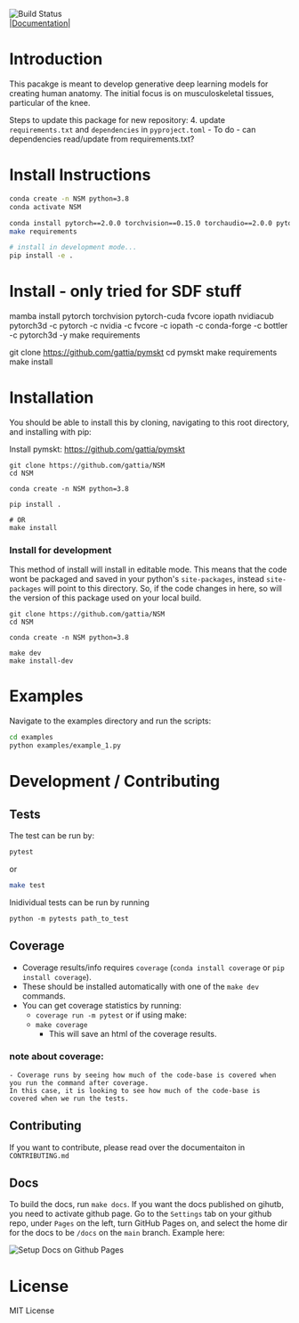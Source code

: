 ![Build Status](https://github.com/gattia/NSM/actions/workflows/build-test.yml/badge.svg?branch=main)<br>
|[Documentation](http://anthonygattiphd.com/NSM/)|



# Introduction

This pacakge is meant to develop generative deep learning models for creating human anatomy. The initial focus is on musculoskeletal tissues, particular of the knee. 

Steps to update this package for new repository: 
4. update `requirements.txt` and `dependencies` in `pyproject.toml`
     - To do - can dependencies read/update from requirements.txt?


# Install Instructions

```bash
conda create -n NSM python=3.8
conda activate NSM
```


``` bash
conda install pytorch==2.0.0 torchvision==0.15.0 torchaudio==2.0.0 pytorch-cuda=11.7 -c pytorch -c nvidia
make requirements
```

```bash
# install in development mode... 
pip install -e .
```













# Install - only tried for SDF stuff
<!-- mamba install pytorch=1.13.0 torchvision pytorch-cuda=11.6 -c pytorch -c nvidia -y
mamba install -c fvcore -c iopath -c conda-forge fvcore iopath -y
mamba install -c bottler nvidiacub -y
mamba install pytorch3d -c pytorch3d -y

make requirements -->


mamba install pytorch torchvision pytorch-cuda fvcore iopath nvidiacub pytorch3d -c pytorch -c nvidia -c fvcore -c iopath -c conda-forge -c bottler -c pytorch3d -y
make requirements

git clone https://github.com/gattia/pymskt
cd pymskt
make requirements 
make install


# Installation

You should be able to install this by cloning, navigating to this root directory, and installing with pip:

Install pymskt: https://github.com/gattia/pymskt




```
git clone https://github.com/gattia/NSM
cd NSM

conda create -n NSM python=3.8

pip install . 

# OR
make install
```

### Install for development
This method of install will install in editable mode. This means that the code wont be packaged and saved
in your python's `site-packages`, instead `site-packages` will point to this directory. So, if the code 
changes in here, so will the version of this package used on your local build. 
```
git clone https://github.com/gattia/NSM
cd NSM

conda create -n NSM python=3.8

make dev
make install-dev
```

# Examples

Navigate to the examples directory and run the scripts: 
```bash
cd examples
python examples/example_1.py
```

# Development / Contributing

## Tests
The test can be run by: 

```bash
pytest
```

or 
```bash
make test
```

Inidividual tests can be run by running 

```
python -m pytests path_to_test
```

## Coverage
- Coverage results/info requires `coverage` (`conda install coverage` or `pip install coverage`).
- These should be installed automatically with one of the  `make dev` commands.
- You can get coverage statistics by running: 
    - `coverage run -m pytest`
    or if using make: 
    - `make coverage`
        - This will save an html of the coverage results. 

### note about coverage:
    - Coverage runs by seeing how much of the code-base is covered when you run the command after coverage. 
    In this case, it is looking to see how much of the code-base is covered when we run the tests. 

## Contributing
If you want to contribute, please read over the documentaiton in `CONTRIBUTING.md`

## Docs
To build the docs, run `make docs`. If you want the docs published on gihutb, you need to activate github page.
Go to the `Settings` tab on your github repo, under `Pages` on the left, turn GitHub Pages on, and select the
home dir for the docs to be `/docs` on the `main` branch. Example here:  

![Setup Docs on Github Pages](media/setting_up_docs_automatically.png)


# License
MIT License